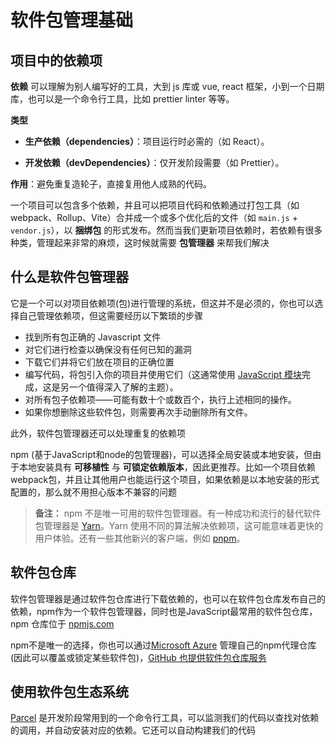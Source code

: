 # 软件包管理基础

## 项目中的依赖项

**依赖** 可以理解为别人编写好的工具，大到 js 库或 vue, react 框架，小到一个日期库，也可以是一个命令行工具，比如 prettier linter 等等。

**类型**

- **生产依赖（dependencies）**：项目运行时必需的（如 React）。

- **开发依赖（devDependencies）**：仅开发阶段需要（如 Prettier）。

**作用**：避免重复造轮子，直接复用他人成熟的代码。

一个项目可以包含多个依赖，并且可以把项目代码和依赖通过打包工具（如 webpack、Rollup、Vite）合并成一个或多个优化后的文件（如 `main.js` + `vendor.js`），以 **捆绑包** 的形式发布。然而当我们更新项目依赖时，若依赖有很多种类，管理起来非常的麻烦，这时候就需要 **包管理器** 来帮我们解决

## 什么是软件包管理器

它是一个可以对项目依赖项(包)进行管理的系统，但这并不是必须的，你也可以选择自己管理依赖项，但这需要经历以下繁琐的步骤

- 找到所有包正确的 Javascript 文件
- 对它们进行检查以确保没有任何已知的漏洞
- 下载它们井将它们放在项目的正确位置
- 编写代码，将包引入你的项目并使用它们（这通常使用 [JavaScript 模块](https://developer.mozilla.org/zh-CN/docs/Web/JavaScript/Guide/Modules)完成，这是另一个值得深入了解的主题）。
- 对所有包子依赖项——可能有数十个或数百个，执行上述相同的操作。
- 如果你想删除这些软件包，则需要再次手动删除所有文件。

此外，软件包管理器还可以处理重复的依赖项

npm (基于JavaScript和node的包管理器)，可以选择全局安装或本地安装，但由于本地安装具有 **可移植性** 与 **可锁定依赖版本**，因此更推荐。比如一个项目依赖webpack包，并且让其他用户也能运行这个项目，如果依赖是以本地安装的形式配置的，那么就不用担心版本不兼容的问题

> **备注：** npm 不是唯一可用的软件包管理器。有一种成功和流行的替代软件包管理器是 [Yarn](https://yarnpkg.com/)。Yarn 使用不同的算法解决依赖项，这可能意味着更快的用户体验。还有一些其他新兴的客户端，例如 [pnpm](https://pnpm.js.org/)。

## 软件包仓库

软件包管理器是通过软件包仓库进行下载依赖的，也可以在软件包仓库发布自己的依赖，npm作为一个软件包管理器，同时也是JavaScript最常用的软件包仓库，npm 仓库位于 [npmjs.com](https://www.npmjs.com/)

npm不是唯一的选择，你也可以通过[Microsoft Azure](https://azure.microsoft.com/) 管理自己的npm代理仓库(因此可以覆盖或锁定某些软件包)，[GitHub 也提供软件包仓库服务](https://github.com/features/packages)

## 使用软件包生态系统

[Parcel](https://parceljs.org/) 是开发阶段常用到的一个命令行工具，可以监测我们的代码以查找对依赖的调用，并自动安装对应的依赖。它还可以自动构建我们的代码






